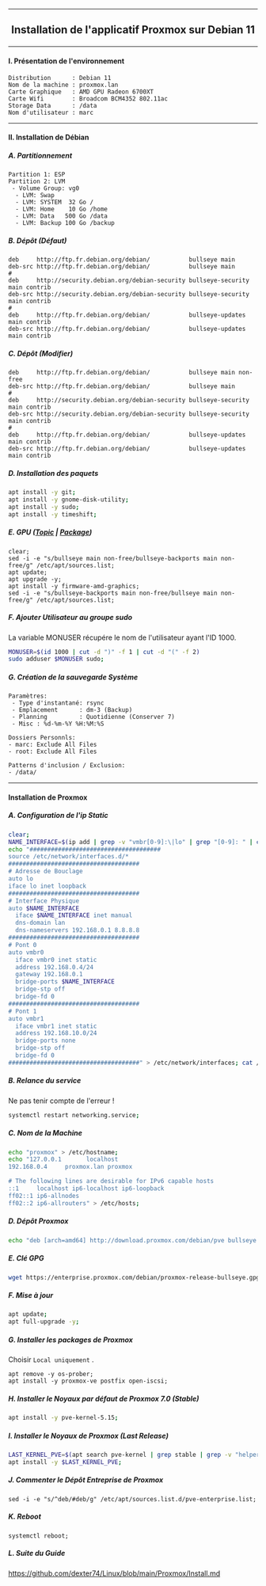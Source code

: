 ---------------------------------------------------------------------------------------------------------------------------------------------------------
## <p align='center'> Installation de l'applicatif Proxmox sur Debian 11 </p>

---------------------------------------------------------------------------------------------------------------------------------------------------------
#### I. Présentation de l'environnement
```
Distribution      : Debian 11
Nom de la machine : proxmox.lan
Carte Graphique   : AMD GPU Radeon 6700XT
Carte Wifi        : Broadcom BCM4352 802.11ac
Storage Data      : /data
Nom d'utilisateur : marc
```

---------------------------------------------------------------------------------------------------------------------------------------------------------
#### II. Installation de Débian
##### A. Partitionnement
```
Partition 1: ESP
Partition 2: LVM
 - Volume Group: vg0
  - LVM: Swap
  - LVM: SYSTEM  32 Go /
  - LVM: Home    10 Go /home
  - LVM: Data   500 Go /data
  - LVM: Backup 100 Go /backup
```

##### B. Dépôt (Défaut)
```
deb     http://ftp.fr.debian.org/debian/           bullseye main
deb-src http://ftp.fr.debian.org/debian/           bullseye main
#
deb     http://security.debian.org/debian-security bullseye-security main contrib
deb-src http://security.debian.org/debian-security bullseye-security main contrib
#
deb     http://ftp.fr.debian.org/debian/           bullseye-updates main contrib
deb-src http://ftp.fr.debian.org/debian/           bullseye-updates main contrib
```

##### C. Dépôt (Modifier)
```
deb     http://ftp.fr.debian.org/debian/           bullseye main non-free
deb-src http://ftp.fr.debian.org/debian/           bullseye main
#
deb     http://security.debian.org/debian-security bullseye-security main contrib
deb-src http://security.debian.org/debian-security bullseye-security main contrib
#
deb     http://ftp.fr.debian.org/debian/           bullseye-updates main contrib
deb-src http://ftp.fr.debian.org/debian/           bullseye-updates main contrib
```

##### D. Installation des paquets
```bash
apt install -y git;
apt install -y gnome-disk-utility;
apt install -y sudo;
apt install -y timeshift;
```

##### E. GPU ([Topic](https://debian-facile.org/viewtopic.php?pid=395680#p395680) | [Package](https://packages.debian.org/search?keywords=firmware-amd-graphics))
```
clear;
sed -i -e "s/bullseye main non-free/bullseye-backports main non-free/g" /etc/apt/sources.list;
apt update;
apt upgrade -y;
apt install -y firmware-amd-graphics;
sed -i -e "s/bullseye-backports main non-free/bullseye main non-free/g" /etc/apt/sources.list;
```

##### F. Ajouter Utilisateur au groupe sudo
La variable MONUSER récupére le nom de l'utilisateur ayant l'ID 1000.
```bash
MONUSER=$(id 1000 | cut -d ")" -f 1 | cut -d "(" -f 2)
sudo adduser $MONUSER sudo;
```

##### G. Création de la sauvegarde Système
```
Paramètres:
 - Type d'instantané: rsync
 - Emplacement      : dm-3 (Backup)
 - Planning         : Quotidienne (Conserver 7)
 - Misc : %d-%m-%Y %H:%M:%S

Dossiers Personnls:
- marc: Exclude All Files
- root: Exclude All Files

Patterns d'inclusion / Exclusion:
- /data/
```


---------------------------------------------------------------------------------------------------------------------------------------------------------
#### Installation de Proxmox
##### A. Configuration de l'ip Static
```bash
clear;
NAME_INTERFACE=$(ip add | grep -v "vmbr[0-9]:\|lo" | grep "[0-9]: " | cut -d ":" -f 2 | cut -c 2-9)
echo "#####################################
source /etc/network/interfaces.d/*
#####################################
# Adresse de Bouclage
auto lo
iface lo inet loopback
#####################################
# Interface Physique
auto $NAME_INTERFACE
  iface $NAME_INTERFACE inet manual
  dns-domain lan
  dns-nameservers 192.168.0.1 8.8.8.8
#####################################
# Pont 0
auto vmbr0
  iface vmbr0 inet static
  address 192.168.0.4/24
  gateway 192.168.0.1
  bridge-ports $NAME_INTERFACE
  bridge-stp off
  bridge-fd 0
#####################################
# Pont 1
auto vmbr1
  iface vmbr1 inet static
  address 192.168.10.0/24
  bridge-ports none
  bridge-stp off
  bridge-fd 0
#####################################" > /etc/network/interfaces; cat /etc/network/interfaces;
```

##### B. Relance du service
Ne pas tenir compte de l'erreur !
```bash
systemctl restart networking.service;
```



##### C. Nom de la Machine
```bash
echo "proxmox" > /etc/hostname;
echo "127.0.0.1       localhost
192.168.0.4     proxmox.lan proxmox

# The following lines are desirable for IPv6 capable hosts
::1     localhost ip6-localhost ip6-loopback
ff02::1 ip6-allnodes
ff02::2 ip6-allrouters" > /etc/hosts;
```

##### D. Dépôt Proxmox
```bash
echo "deb [arch=amd64] http://download.proxmox.com/debian/pve bullseye pve-no-subscription" > /etc/apt/sources.list.d/pve-install-repo.list;
```

##### E. Clé GPG
```bash
wget https://enterprise.proxmox.com/debian/proxmox-release-bullseye.gpg -O /etc/apt/trusted.gpg.d/proxmox-release-bullseye.gpg;
```

##### F. Mise à jour
```bash
apt update;
apt full-upgrade -y;
```

##### G. Installer les packages de Proxmox
Choisir `Local uniquement` .
```
apt remove -y os-prober;
apt install -y proxmox-ve postfix open-iscsi;
```

##### H. Installer le Noyaux par défaut de Proxmox 7.0 (Stable)
```bash
apt install -y pve-kernel-5.15;
```

##### I. Installer le Noyaux de Proxmox (Last Release)
```bash
LAST_KERNEL_PVE=$(apt search pve-kernel | grep stable | grep -v "helper\|libc" | tail -n 1 | cut -d "/" -f 1)
apt install -y $LAST_KERNEL_PVE;
```

##### J. Commenter le Dépôt Entreprise de Proxmox
```
sed -i -e "s/^deb/#deb/g" /etc/apt/sources.list.d/pve-enterprise.list;
``` 

##### K. Reboot
```
systemctl reboot;
```

##### L. Suite du Guide
https://github.com/dexter74/Linux/blob/main/Proxmox/Install.md
